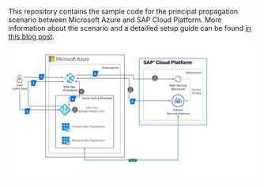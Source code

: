 This repository contains the sample code for the principal propagation scenario between Microsoft Azure and SAP Cloud Platform. More information about the scenario and a detailled setup guide can be found [in this blog post](https://blogs.sap.com/2020/07/17/principal-propagation-in-a-multi-cloud-solution-between-microsoft-azure-and-sap-cloud-platform-scp).
![Scenario overview](images/1.PNG)